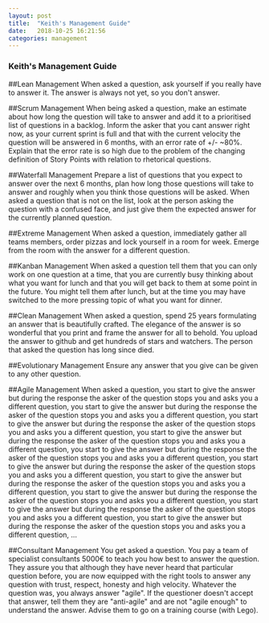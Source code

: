 ```yaml
---
layout: post
title:  "Keith's Management Guide"
date:   2018-10-25 16:21:56
categories: management
---
```


### Keith's Management Guide

##Lean Management
When asked a question, ask yourself if you really have to answer it.  The answer is always not yet, so you don't answer.

##Scrum Management
When being asked a question, make an estimate about how long the question will take to answer and add it to a prioritised list of questions in a backlog.  Inform the asker that you cant answer right now, as your current sprint is full and that with the current velocity the question will be answered in 6 months, with an error rate of +/- ~80%.  Explain that the error rate is so high due to the problem of the changing definition of Story Points with relation to rhetorical questions.

##Waterfall Management
Prepare a list of questions that you expect to answer over the next 6 months, plan how long those questions will take to answer and roughly when you think those questions will be asked.  When asked a question that is not on the list, look at the person asking the question with a confused face, and just give them the expected answer for the currently planned question.

##Extreme Management
When asked a question, immediately gather all teams members, order pizzas and lock yourself in a room for week.  Emerge from the room with the answer for a different question.

##Kanban Management
When asked a question tell them that you can only work on one question at a time, that you are currently busy thinking about what you want for lunch and that you will get back to them at some point in the future.  You might tell them after lunch, but at the time you may have switched to the more pressing topic of what you want for dinner.

##Clean Management
When asked a question, spend 25 years formulating an answer that is beautifully crafted.  The elegance of the answer is so wonderful that you print and frame the answer for all to behold.  You upload the answer to github and get hundreds of stars and watchers.  The person that asked the question has long since died.

##Evolutionary Management
Ensure any answer that you give can be given to any other question.

##Agile Management
When asked a question, you start to give the answer but during the response the asker of the question stops you and asks you a different question,  you start to give the answer but during the response the asker of the question stops you and asks you a different question, you start to give the answer but during the response the asker of the question stops you and asks you a different question, you start to give the answer but during the response the asker of the question stops you and asks you a different question, you start to give the answer but during the response the asker of the question stops you and asks you a different question, you start to give the answer but during the response the asker of the question stops you and asks you a different question, you start to give the answer but during the response the asker of the question stops you and asks you a different question, you start to give the answer but during the response the asker of the question stops you and asks you a different question, you start to give the answer but during the response the asker of the question stops you and asks you a different question, you start to give the answer but during the response the asker of the question stops you and asks you a different question,  ... 

##Consultant Management
You get asked a question. You pay a team of specialist consultants 5000€ to teach you how best to answer the question. They assure you that although they have never heard that particular question before, you are now equipped with the right tools to answer any question with trust, respect, honesty and high velocity. Whatever the question was, you always answer "agile". If the questioner doesn't accept that answer, tell them they are "anti-agile" and are not "agile enough" to understand the answer.  Advise them to go on a training course (with Lego).
